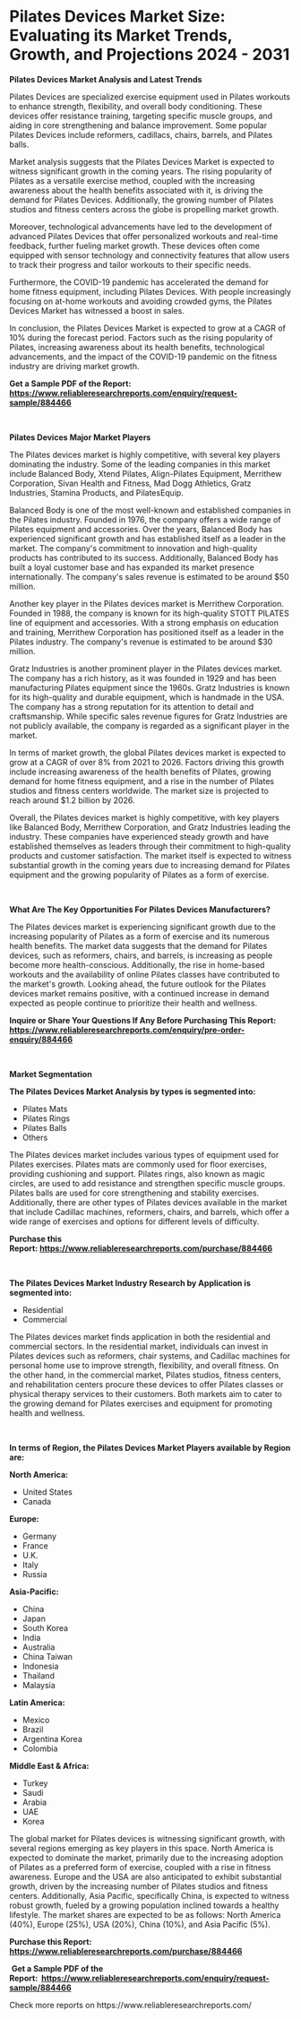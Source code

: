 <p><h1>Pilates Devices Market Size: Evaluating its Market Trends, Growth, and Projections 2024 - 2031</h1></p><p><strong>Pilates Devices Market Analysis and Latest Trends</strong></p>
<p><p>Pilates Devices are specialized exercise equipment used in Pilates workouts to enhance strength, flexibility, and overall body conditioning. These devices offer resistance training, targeting specific muscle groups, and aiding in core strengthening and balance improvement. Some popular Pilates Devices include reformers, cadillacs, chairs, barrels, and Pilates balls.</p><p>Market analysis suggests that the Pilates Devices Market is expected to witness significant growth in the coming years. The rising popularity of Pilates as a versatile exercise method, coupled with the increasing awareness about the health benefits associated with it, is driving the demand for Pilates Devices. Additionally, the growing number of Pilates studios and fitness centers across the globe is propelling market growth.</p><p>Moreover, technological advancements have led to the development of advanced Pilates Devices that offer personalized workouts and real-time feedback, further fueling market growth. These devices often come equipped with sensor technology and connectivity features that allow users to track their progress and tailor workouts to their specific needs.</p><p>Furthermore, the COVID-19 pandemic has accelerated the demand for home fitness equipment, including Pilates Devices. With people increasingly focusing on at-home workouts and avoiding crowded gyms, the Pilates Devices Market has witnessed a boost in sales.</p><p>In conclusion, the Pilates Devices Market is expected to grow at a CAGR of 10% during the forecast period. Factors such as the rising popularity of Pilates, increasing awareness about its health benefits, technological advancements, and the impact of the COVID-19 pandemic on the fitness industry are driving market growth.</p></p>
<p><strong>Get a Sample PDF of the Report:&nbsp; <a href="https://www.reliableresearchreports.com/enquiry/request-sample/884466">https://www.reliableresearchreports.com/enquiry/request-sample/884466</a></strong></p>
<p>&nbsp;</p>
<p><strong>Pilates Devices Major Market Players</strong></p>
<p><p>The Pilates devices market is highly competitive, with several key players dominating the industry. Some of the leading companies in this market include Balanced Body, Xtend Pilates, Align-Pilates Equipment, Merrithew Corporation, Sivan Health and Fitness, Mad Dogg Athletics, Gratz Industries, Stamina Products, and PilatesEquip.</p><p>Balanced Body is one of the most well-known and established companies in the Pilates industry. Founded in 1976, the company offers a wide range of Pilates equipment and accessories. Over the years, Balanced Body has experienced significant growth and has established itself as a leader in the market. The company's commitment to innovation and high-quality products has contributed to its success. Additionally, Balanced Body has built a loyal customer base and has expanded its market presence internationally. The company's sales revenue is estimated to be around $50 million.</p><p>Another key player in the Pilates devices market is Merrithew Corporation. Founded in 1988, the company is known for its high-quality STOTT PILATES line of equipment and accessories. With a strong emphasis on education and training, Merrithew Corporation has positioned itself as a leader in the Pilates industry. The company's revenue is estimated to be around $30 million.</p><p>Gratz Industries is another prominent player in the Pilates devices market. The company has a rich history, as it was founded in 1929 and has been manufacturing Pilates equipment since the 1960s. Gratz Industries is known for its high-quality and durable equipment, which is handmade in the USA. The company has a strong reputation for its attention to detail and craftsmanship. While specific sales revenue figures for Gratz Industries are not publicly available, the company is regarded as a significant player in the market.</p><p>In terms of market growth, the global Pilates devices market is expected to grow at a CAGR of over 8% from 2021 to 2026. Factors driving this growth include increasing awareness of the health benefits of Pilates, growing demand for home fitness equipment, and a rise in the number of Pilates studios and fitness centers worldwide. The market size is projected to reach around $1.2 billion by 2026.</p><p>Overall, the Pilates devices market is highly competitive, with key players like Balanced Body, Merrithew Corporation, and Gratz Industries leading the industry. These companies have experienced steady growth and have established themselves as leaders through their commitment to high-quality products and customer satisfaction. The market itself is expected to witness substantial growth in the coming years due to increasing demand for Pilates equipment and the growing popularity of Pilates as a form of exercise.</p></p>
<p>&nbsp;</p>
<p><strong>What Are The Key Opportunities For Pilates Devices Manufacturers?</strong></p>
<p><p>The Pilates devices market is experiencing significant growth due to the increasing popularity of Pilates as a form of exercise and its numerous health benefits. The market data suggests that the demand for Pilates devices, such as reformers, chairs, and barrels, is increasing as people become more health-conscious. Additionally, the rise in home-based workouts and the availability of online Pilates classes have contributed to the market's growth. Looking ahead, the future outlook for the Pilates devices market remains positive, with a continued increase in demand expected as people continue to prioritize their health and wellness.</p></p>
<p><strong>Inquire or Share Your Questions If Any Before Purchasing This Report: <a href="https://www.reliableresearchreports.com/enquiry/pre-order-enquiry/884466">https://www.reliableresearchreports.com/enquiry/pre-order-enquiry/884466</a></strong></p>
<p>&nbsp;</p>
<p><strong>Market Segmentation</strong></p>
<p><strong>The Pilates Devices Market Analysis by types is segmented into:</strong></p>
<p><ul><li>Pilates Mats</li><li>Pilates Rings</li><li>Pilates Balls</li><li>Others</li></ul></p>
<p><p>The Pilates devices market includes various types of equipment used for Pilates exercises. Pilates mats are commonly used for floor exercises, providing cushioning and support. Pilates rings, also known as magic circles, are used to add resistance and strengthen specific muscle groups. Pilates balls are used for core strengthening and stability exercises. Additionally, there are other types of Pilates devices available in the market that include Cadillac machines, reformers, chairs, and barrels, which offer a wide range of exercises and options for different levels of difficulty.</p></p>
<p><strong>Purchase this Report:&nbsp;<a href="https://www.reliableresearchreports.com/purchase/884466">https://www.reliableresearchreports.com/purchase/884466</a></strong></p>
<p>&nbsp;</p>
<p><strong>The Pilates Devices Market Industry Research by Application is segmented into:</strong></p>
<p><ul><li>Residential</li><li>Commercial</li></ul></p>
<p><p>The Pilates devices market finds application in both the residential and commercial sectors. In the residential market, individuals can invest in Pilates devices such as reformers, chair systems, and Cadillac machines for personal home use to improve strength, flexibility, and overall fitness. On the other hand, in the commercial market, Pilates studios, fitness centers, and rehabilitation centers procure these devices to offer Pilates classes or physical therapy services to their customers. Both markets aim to cater to the growing demand for Pilates exercises and equipment for promoting health and wellness.</p></p>
<p>&nbsp;</p>
<p><strong>In terms of Region, the Pilates Devices Market Players available by Region are:</strong></p>
<p>
    <p> <strong> North America: </strong>
        <ul>
            <li>United States</li>
            <li>Canada</li>
        </ul>
        </p> 
    <p> <strong> Europe: </strong>
        <ul>
            <li>Germany</li>
            <li>France</li>
            <li>U.K.</li>
            <li>Italy</li>
            <li>Russia</li>
        </ul>
        </p> 
    <p> <strong> Asia-Pacific: </strong>
        <ul>
            <li>China</li>
            <li>Japan</li>
            <li>South Korea</li>
            <li>India</li>
            <li>Australia</li>
            <li>China Taiwan</li>
            <li>Indonesia</li>
            <li>Thailand</li>
            <li>Malaysia</li>
        </ul>
        </p> 
    <p> <strong> Latin America: </strong>
        <ul>
            <li>Mexico</li>
            <li>Brazil</li>
            <li>Argentina Korea</li>
            <li>Colombia</li>
        </ul>
        </p> 
    <p> <strong> Middle East & Africa: </strong>
        <ul>
            <li>Turkey</li>
            <li>Saudi</li>
            <li>Arabia</li>
            <li>UAE</li>
            <li>Korea</li>
        </ul>
    </p>
    </p>
<p><p>The global market for Pilates devices is witnessing significant growth, with several regions emerging as key players in this space. North America is expected to dominate the market, primarily due to the increasing adoption of Pilates as a preferred form of exercise, coupled with a rise in fitness awareness. Europe and the USA are also anticipated to exhibit substantial growth, driven by the increasing number of Pilates studios and fitness centers. Additionally, Asia Pacific, specifically China, is expected to witness robust growth, fueled by a growing population inclined towards a healthy lifestyle. The market shares are expected to be as follows: North America (40%), Europe (25%), USA (20%), China (10%), and Asia Pacific (5%).</p></p>
<p><strong>Purchase this Report: <a href="https://www.reliableresearchreports.com/purchase/884466">https://www.reliableresearchreports.com/purchase/884466</a></strong></p>
<p>&nbsp;<strong>Get a Sample PDF of the Report:&nbsp;&nbsp;<a href="https://www.reliableresearchreports.com/enquiry/request-sample/884466">https://www.reliableresearchreports.com/enquiry/request-sample/884466</a></strong></p>
<p><strong></strong></p>
<p>Check more reports on https://www.reliableresearchreports.com/</p>
